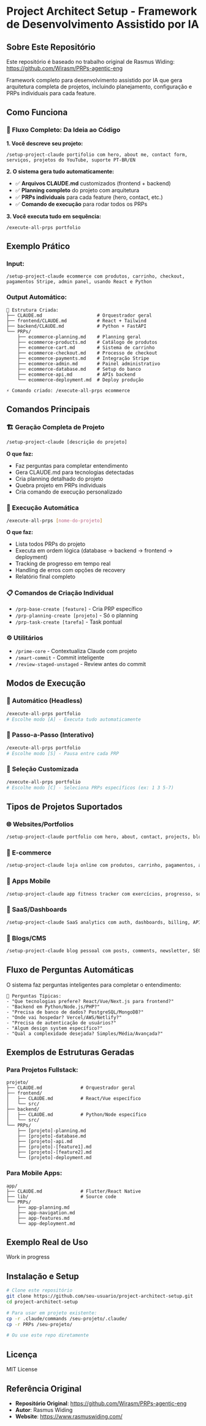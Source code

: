 # Project Architect Setup - Framework de Desenvolvimento Assistido por IA

## Sobre Este Repositório

Este repositório é baseado no trabalho original de Rasmus Widing: https://github.com/Wirasm/PRPs-agentic-eng

Framework completo para desenvolvimento assistido por IA que gera arquitetura completa de projetos, incluindo planejamento, configuração e PRPs individuais para cada feature.

## Como Funciona

### 🎯 Fluxo Completo: Da Ideia ao Código

**1. Você descreve seu projeto:**
```
/setup-project-claude portifolio com hero, about me, contact form, serviços, projetos do YouTube, suporte PT-BR/EN
```

**2. O sistema gera tudo automaticamente:**
- ✅ **Arquivos CLAUDE.md** customizados (frontend + backend)
- ✅ **Planning completo** do projeto com arquitetura  
- ✅ **PRPs individuais** para cada feature (hero, contact, etc.)
- ✅ **Comando de execução** para rodar todos os PRPs

**3. Você executa tudo em sequência:**
```
/execute-all-prps portfolio
```

## Exemplo Prático

### Input:
```
/setup-project-claude ecommerce com produtos, carrinho, checkout, pagamentos Stripe, admin panel, usando React e Python
```

### Output Automático:
```
📁 Estrutura Criada:
├── CLAUDE.md                    # Orquestrador geral
├── frontend/CLAUDE.md           # React + Tailwind
├── backend/CLAUDE.md            # Python + FastAPI  
└── PRPs/
    ├── ecommerce-planning.md    # Planning geral
    ├── ecommerce-products.md    # Catálogo de produtos
    ├── ecommerce-cart.md        # Sistema de carrinho
    ├── ecommerce-checkout.md    # Processo de checkout
    ├── ecommerce-payments.md    # Integração Stripe
    ├── ecommerce-admin.md       # Painel administrativo
    ├── ecommerce-database.md    # Setup do banco
    ├── ecommerce-api.md         # APIs backend
    └── ecommerce-deployment.md  # Deploy produção

⚡ Comando criado: /execute-all-prps ecommerce
```

## Comandos Principais

### 🏗️ Geração Completa de Projeto
```bash
/setup-project-claude [descrição do projeto]
```
**O que faz:**
- Faz perguntas para completar entendimento
- Gera CLAUDE.md para tecnologias detectadas
- Cria planning detalhado do projeto
- Quebra projeto em PRPs individuais
- Cria comando de execução personalizado

### 🚀 Execução Automática
```bash
/execute-all-prps [nome-do-projeto]
```
**O que faz:**
- Lista todos PRPs do projeto
- Executa em ordem lógica (database → backend → frontend → deployment)
- Tracking de progresso em tempo real
- Handling de erros com opções de recovery
- Relatório final completo

### 📋 Comandos de Criação Individual
- `/prp-base-create [feature]` - Cria PRP específico
- `/prp-planning-create [projeto]` - Só o planning
- `/prp-task-create [tarefa]` - Task pontual

### ⚙️ Utilitários
- `/prime-core` - Contextualiza Claude com projeto
- `/smart-commit` - Commit inteligente
- `/review-staged-unstaged` - Review antes do commit

## Modos de Execução

### 🤖 Automático (Headless)
```bash
/execute-all-prps portfolio
# Escolhe modo [A] - Executa tudo automaticamente
```

### 👤 Passo-a-Passo (Interativo)
```bash
/execute-all-prps portfolio  
# Escolhe modo [S] - Pausa entre cada PRP
```

### 🎯 Seleção Customizada
```bash
/execute-all-prps portfolio
# Escolhe modo [C] - Seleciona PRPs específicos (ex: 1 3 5-7)
```

## Tipos de Projetos Suportados

### 🌐 Websites/Portfolios
```bash
/setup-project-claude portfolio com hero, about, contact, projects, blog
```

### 🛒 E-commerce
```bash
/setup-project-claude loja online com produtos, carrinho, pagamentos, admin
```

### 📱 Apps Mobile
```bash
/setup-project-claude app fitness tracker com exercícios, progresso, social
```

### 💼 SaaS/Dashboards
```bash
/setup-project-claude SaaS analytics com auth, dashboards, billing, APIs
```

### 📝 Blogs/CMS
```bash
/setup-project-claude blog pessoal com posts, comments, newsletter, SEO
```

## Fluxo de Perguntas Automáticas

O sistema faz perguntas inteligentes para completar o entendimento:

```
🤔 Perguntas Típicas:
- "Que tecnologias prefere? React/Vue/Next.js para frontend?"
- "Backend em Python/Node.js/PHP?"
- "Precisa de banco de dados? PostgreSQL/MongoDB?"
- "Onde vai hospedar? Vercel/AWS/Netlify?"
- "Precisa de autenticação de usuários?"
- "Algum design system específico?"
- "Qual a complexidade desejada? Simples/Média/Avançada?"
```

## Exemplos de Estruturas Geradas

### Para Projetos Fullstack:
```
projeto/
├── CLAUDE.md              # Orquestrador geral
├── frontend/
│   ├── CLAUDE.md          # React/Vue específico
│   └── src/
├── backend/
│   ├── CLAUDE.md          # Python/Node específico
│   └── src/
└── PRPs/
    ├── [projeto]-planning.md
    ├── [projeto]-database.md
    ├── [projeto]-api.md
    ├── [projeto]-[feature1].md
    ├── [projeto]-[feature2].md
    └── [projeto]-deployment.md
```

### Para Mobile Apps:
```
app/
├── CLAUDE.md              # Flutter/React Native
├── lib/                   # Source code
└── PRPs/
    ├── app-planning.md
    ├── app-navigation.md
    ├── app-features.md
    └── app-deployment.md
```

## Exemplo Real de Uso

Work in progress



## Instalação e Setup

```bash
# Clone este repositório
git clone https://github.com/seu-usuario/project-architect-setup.git
cd project-architect-setup

# Para usar em projeto existente:
cp -r .claude/commands /seu-projeto/.claude/
cp -r PRPs /seu-projeto/

# Ou use este repo diretamente
```


## Licença

MIT License

## Referência Original

- **Repositório Original**: https://github.com/Wirasm/PRPs-agentic-eng
- **Autor**: Rasmus Widing  
- **Website**: https://www.rasmuswiding.com/
